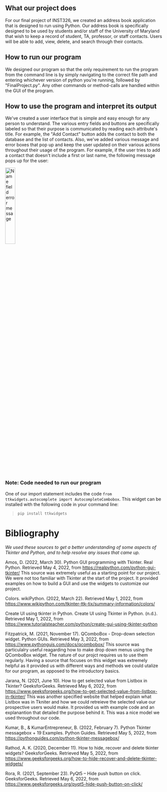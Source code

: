 ## What our project does
For our final project of INST326, we created an address book application that is designed to run using Python. Our address book is specifically designed to be used by students and/or staff of the University of Maryland that wish to keep a record of student, TA, professor, or staff contacts. Users will be able to add, view, delete, and search through their contacts.

## How to run our program
We designed our program so that the only requirement to run the program from the command line is by simply navigating to the correct file path and entering whichever version of python you're running, followed by "FinalProject.py". Any other commands or method-calls are handled within the GUI of the program.

## How to use the program and interpret its output
We've created a user interface that is simple and easy enough for any person to understand. The various entry fields and buttons are specifically labeled so that their purpose is communicated by reading each attribute's title. For example, the "Add Contact" button adds the contact to both the database and the list of contacts. Also, we've added various message and error boxes that pop up and keep the user updated on their various actions throughout their usage of the program. For example, if the user tries to add a contact that doesn't include a first or last name, the following message pops up for the user:

<img src="https://user-images.githubusercontent.com/102698713/167064171-1090c2cb-d720-46e0-b138-7e3ac588fca4.png" alt="Name field error message" height=25% width=25%/>


### Note: Code needed to run our program
One of our import statement includes the code `from ttkwidgets.autocomplete import AutocompleteCombobox`. This widget can be installed with the following code in your command line:
>`pip install ttkwidgets`

# Bibliography
*We used these sources to get a better understanding of some aspects of Tkinter and Python, and to help resolve any issues that came up.*


Amos, D. (2022, March 30). Python GUI programming with Tkinter. Real Python. Retrieved May 4, 2022, from https://realpython.com/python-gui-tkinter/ 
  This source was extremely useful as a starting point for our project. We were not too familiar with Tkinter at the start of the project. It provided examples on how 
  to build a GUI and use the widgets to customize our project. 
  
Colors. wikiPython. (2022, March 22). Retrieved May 1, 2022, from https://www.wikipython.com/tkinter-ttk-tix/summary-information/colors/ 

Create UI using tkinter in Python. Create UI using Tkinter in Python. (n.d.). Retrieved May 1, 2022, from https://www.tutorialsteacher.com/python/create-gui-using-tkinter-python

Fitzpatrick, M. (2021, November 17). QComboBox - Drop-down selection widget. Python GUIs. Retrieved May 3, 2022, from https://www.pythonguis.com/docs/qcombobox/ 
  This source was particulalry useful reagarding how to make drop down menus using the QComboBox widget. The nature of our projct requires us to use them regularly. 
  Having a source that focuses on this widget was extremely helpful as it provided us with different ways and methods we could utalize for our program, as opposed to 
  the introductory basics.
  
Jarana, N. (2021, June 10). How to get selected value from Listbox in Tkinter? GeeksforGeeks. Retrieved May 6, 2022, from https://www.geeksforgeeks.org/how-to-get-selected-value-from-listbox-in-tkinter/ 
  This was another specified website that helped explain what Listbox was in Tkniter and how we could retreieve the selected value our prospective users would make. 
  It provided us with example code and an explanantion that detailed the purpose behind it. This was a nice model we used throughout our code. 

Kumar, B., &amp; KumarEntrepreneur, B. (2022, February 7). Python Tkinter messagebox + 19 Examples. Python Guides. Retrieved May 5, 2022, from https://pythonguides.com/python-tkinter-messagebox/ 

Rathod, A. K. (2020, December 11). How to hide, recover and delete tkinter widgets? GeeksforGeeks. Retrieved May 5, 2022, from https://www.geeksforgeeks.org/how-to-hide-recover-and-delete-tkinter-widgets/ 

Rora, R. (2021, September 23). PyQt5 – Hide push button on click. GeeksforGeeks. Retrieved May 6, 2022, from https://www.geeksforgeeks.org/pyqt5-hide-push-button-on-click/ 
